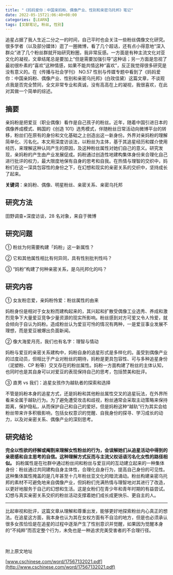 ```yaml
---
title: "《妈妈爱你：中国亲妈粉、偶像产业、性别和亲密乌托邦》笔记"
date: 2022-05-15T21:06:40+08:00
categories: [LEARN]
tags: [文献笔记, 粉丝, 性别]
---
```


追星占据了我人生近二分之一的时间，自己平时也会关注一些粉丝偶像文化研究。很多学者（以及部分媒体）逛了一圈微博，看了几个超话，还有点小得意地“深入群众”进了几个粉丝群就开始研究粉圈，我非常反感。一方面是有种主流文化对亚文化的凝视，文章结尾总是要加上“但是需要加强引导”这种话；另一方面是忽视了最初很朴素的“喜欢”这种情感，如果不能共情这种“喜欢”，反正我觉得很多研究是没有意义的。在《传播与社会学刊》 NO.57 性别与传媒专题中看到了《妈妈爱你：中国亲妈粉、偶像产业、性别和亲密乌托邦》(白玫佳黛）这篇文章，不谈观点我是否完全赞同，全文非常专业和真诚，没有高高在上的凝视，我很喜欢，在此对其做一个简单的综述。

<!--more-->

## 摘要

亲妈粉是把爱豆（职业偶像）看作是自己孩子的粉丝。近年，随着中国引进日本的偶像养成模式、韩国的《创造 101》选秀模式，伴随粉丝日常活动向微博平台的转移，粉丝们在原有的身份和文化基础之上创造出这一新身份。外界对亲妈粉的理解简单化、污名化。本文用深度访谈法，以粉丝为主体，基于其追星经历和媒介使用经历，来理解这种认同产生的原因，及这种粉丝属性对她们自己的意义。研究发现，亲妈粉的产生由产业发展促成。妈粉通过创造性地建构集体身份来合理化自己进行批评的权力，最大限度地保有自身的思考和自我。在热情与理智的交织中，妈粉们在这一深具包容性的身份之下，在幻想和现实的亲密关系的交织中，坚持成长了起来。

**关键词**：亲妈粉、偶像、明星粉丝、亲密关系、亲密乌托邦

## 研究方法

田野调查+深度访谈，28 名对象，来自于微博

## 研究问题

① 粉丝为何需要构建「妈粉」这一新属性？

② 它和其他属性相比有何异同，具有性别批判性吗？

③ “妈粉”构建了何种亲密关系，是乌托邦化的吗？

## 研究内容

① 女友粉恋爱，亲妈粉怜爱：粉丝属性的由来

妈粉身份是相对于女友粉而建构起来的，其兴起和扩散受偶像工业选秀、养成和激烈竞争下大量爱豆竞争少量资源的现实所影响。粉丝感到对方可爱又令人怜爱，就会倾向于自认为妈粉。造成粉丝认为爱豆可怜的情况有两种，一是爱豆事业发展不理想，而是爱豆被爆出负面新闻。

② 像大海爱月亮，我们也有名字：理智与情动

妈粉与爱豆的亲密关系建构中，妈粉自身的追星形式是多样化的。虽受到偶像产业的过度动员，但相比于产业对粉丝的期待，妈粉是更具包容性、可与多种追星身份（泥塑粉、CP 粉等）交叉存在的粉丝属性。妈粉一方面构建了粉丝的主体认知，也同时也是其自身可以对爱豆的表现保持自己的思考，包括赞美和批评。

③ 直男 vs 我们：追星女孩作为越轨者的探索和选择

不管是妈粉本身的追星方式，还是妈粉和其他粉丝属性交叉的追星玩法，在外界所看来全属于越轨行为。为了避免遭受攻击和歧视，粉丝通常会采取主动策略来保持距离，保护隐私，从而保护自己和自己的爱好。但是妈粉这种“越轨”行为其实会给粉丝带来许多积极影响，包括女权意识的觉醒、自我身份的探寻、学习成长的动力，以及对亲密关系、偶像产业的深刻思考。

## 研究结论

**完全以性欲的纾解或阉割来理解女性粉丝的行为，会误解她们从追星活动中得到的亲密感和自主思考的自信。这种理解方式反而与主流父权话语污名化女性的路径相似。** 妈粉属性是在社群中通过粉丝间和粉丝与爱豆间的互动建立起来的一种集体身份：粉丝通过共同建构自身主体性，合理化自身行为，提高自己身份的可见性。这种集体属性掩盖的是几年甚至十几年粉丝亚文化的暗流涌动。粉丝构建亲密乌托邦的素材不可避免地来自偶像产业，但妈粉们充满热情与理智地对其进行了改造，以更好地服务于自己的幻想和生活。这是女粉们在青少年和青年时期的有益尝试。幻想与真实亲密关系交织的粉丝活动支撑着她们成长成更快乐、更自主的人。

---

比起审视和批评，这篇文章从理解和尊重出发，能够更好地探索粉丝内心真正的想法。在追星这方面，我本身也认为其在女权方面有不自洽的地方，但是也必须承认很多女孩恰恰是在追星的过程中逐渐产生了性别意识并觉醒，如果因为觉醒本身的“不纯粹”而否定整个行为，未免也是一种追求完美受害者的不合理行径。

&nbsp;

附上原文地址

[www.cschinese.com/word/17567132021.pdf](http://www.cschinese.com/word/17567132021.pdf)

